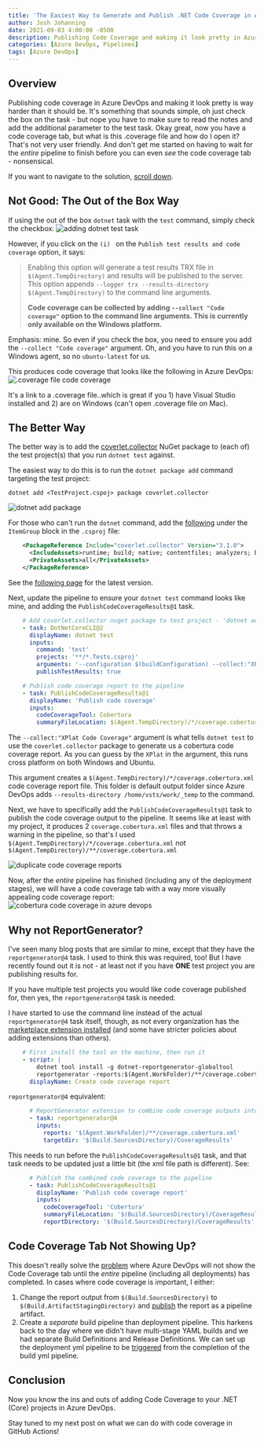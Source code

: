 ```yaml
---
title: 'The Easiest Way to Generate and Publish .NET Code Coverage in Azure DevOps'
author: Josh Johanning
date: 2021-09-03 4:00:00 -0500
description: Publishing Code Coverage and making it look pretty in Azure DevOps is way harder than it should be
categories: [Azure DevOps, Pipelines]
tags: [Azure DevOps]
---
```


## Overview

Publishing code coverage in Azure DevOps and making it look pretty is way harder than it should be. It's something that sounds simple, oh just check the box on the task - but nope you have to make sure to read the notes and add the additional parameter to the test task. Okay great, now you have a code coverage tab, but what is this .coverage file and how do I open it? That's not very user friendly. And don't get me started on having to wait for the *entire* pipeline to finish before you can even *see* the code coverage tab - nonsensical. 

If you want to navigate to the solution, [scroll down](#the-better-way). 

## Not Good: The Out of the Box Way

If using the out of the box `dotnet` task with the `test` command, simply check the checkbox:
![adding dotnet test task](/assets/screenshots/2021-09-03-azure-devops-code-coverage/adding-test-task.png )

However, if you click on the `(i) ` on the `Publish test results and code coverage` option, it says:

> Enabling this option will generate a test results TRX file in `$(Agent.TempDirectory)` and results will be published to the server.
> This option appends `--logger trx --results-directory $(Agent.TempDirectory)` to the command line arguments.
> 
> **Code coverage can be collected by adding `--collect "Code coverage"` option to the command line arguments. This is currently only available on the Windows platform.**

Emphasis: mine. So even if you check the box, you need to ensure you add the `--collect "Code coverage"` argument. Oh, and you have to run this on a Windows agent, so no `ubuntu-latest` for us.  

This produces code coverage that looks like the following in Azure DevOps:
![.coverage file code coverage](/assets/screenshots/2021-09-03-azure-devops-code-coverage/bad-code-coverage.png )

It's a link to a .coverage file..which is great if you 1) have Visual Studio installed and 2) are on Windows (can't open .coverage file on Mac). 

## The Better Way

The better way is to add the [coverlet.collector](https://github.com/coverlet-coverage/coverlet) NuGet package to (each of) the test project(s) that you run `dotnet test` against. 

The easiest way to do this is to run the `dotnet package add` command targeting the test project:

`dotnet add <TestProject.cspoj> package coverlet.collector`

![dotnet add package](/assets/screenshots/2021-09-03-azure-devops-code-coverage/dotnet-add-package.png )

For those who can't run the `dotnet` command, add the [following](https://github.com/joshjohanning/PrimeService-unit-testing-using-dotnet-test/commit/43067b4e035eb45899e185e701bd4aaf8575514b) under the `ItemGroup` block in the `.csproj` file:

```xml
    <PackageReference Include="coverlet.collector" Version="3.1.0">
      <IncludeAssets>runtime; build; native; contentfiles; analyzers; buildtransitive</IncludeAssets>
      <PrivateAssets>all</PrivateAssets>
    </PackageReference>
```

See the [following page](https://www.nuget.org/packages/coverlet.collector/) for the latest version.

Next, update the pipeline to ensure your `dotnet test` command looks like mine, and adding the `PublishCodeCoverageResults@1` task.

```yml
    # Add coverlet.collector nuget package to test project - 'dotnet add <TestProject.cspoj> package coverlet.collector'
    - task: DotNetCoreCLI@2
      displayName: dotnet test
      inputs:
        command: 'test'
        projects: '**/*.Tests.csproj'
        arguments: '--configuration $(buildConfiguration) --collect:"XPlat Code Coverage"'
        publishTestResults: true

    # Publish code coverage report to the pipeline
    - task: PublishCodeCoverageResults@1
      displayName: 'Publish code coverage'
      inputs:
        codeCoverageTool: Cobertura
        summaryFileLocation: $(Agent.TempDirectory)/*/coverage.cobertura.xml # using ** instead of * finds duplicate coverage files
```

The `--collect:"XPlat Code Coverage"` argument is what tells `dotnet test` to use the `coverlet.collector` package to generate us a cobertura code coverage report. As you can guess by the `XPlat` in the argument, this runs cross platform on both Windows and Ubuntu. 

This argument creates a `$(Agent.TempDirectory)/*/coverage.cobertura.xml` code coverage report file. This folder is default output folder since Azure DevOps adds `--results-directory /home/vsts/work/_temp` to the command.

Next, we have to specifically add the `PublishCodeCoverageResults@1` task to publish the code coverage output to the pipeline. It seems like at least with my project, it produces 2 `coverage.cobertura.xml` files and that throws a warning in the pipeline, so that's I used `$(Agent.TempDirectory)/*/coverage.cobertura.xml` not `$(Agent.TempDirectory)/**/coverage.cobertura.xml`

![duplicate code coverage reports](/assets/screenshots/2021-09-03-azure-devops-code-coverage/find-code-coverage.png)

Now, after the *entire* pipeline has finished (including any of the deployment stages), we will have a code coverage tab with a way more visually appealing code coverage report:
![cobertura code coverage in azure devops](/assets/screenshots/2021-09-03-azure-devops-code-coverage/good-code-coverage.png)

## Why not ReportGenerator?

I've seen many blog posts that are similar to mine, except that they have the `reportgenerator@4` task. I used to think this was required, too! But I have recently found out it is not - at least not if you have **ONE** test project you are publishing results for.

If you have multiple test projects you would like code coverage published for, then yes, the `reportgenerator@4` task is needed.

I have started to use the command line instead of the actual `reportgenerator@4` task itself, though, as not every organization has the [marketplace extension installed](https://marketplace.visualstudio.com/items?itemName=Palmmedia.reportgenerator) (and some have stricter policies about adding extensions than others).

```yml
    # First install the tool on the machine, then run it
    - script: |
        dotnet tool install -g dotnet-reportgenerator-globaltool
        reportgenerator -reports:$(Agent.WorkFolder)/**/coverage.cobertura.xml -targetdir:$(Build.SourcesDirectory)/CodeCoverage -reporttypes:'HtmlInline_AzurePipelines;Cobertura'
      displayName: Create code coverage report
```

`reportgenerator@4` equivalent:

```yml
      # ReportGenerator extension to combine code coverage outputs into one
      - task: reportgenerator@4
        inputs:
          reports: '$(Agent.WorkFolder)/**/coverage.cobertura.xml'
          targetdir: '$(Build.SourcesDirectory)/CoverageResults'
```

This needs to run before the `PublishCodeCoverageResults@1` task, and that task needs to be updated just a little bit (the xml file path is different). See:

```yml
      # Publish the combined code coverage to the pipeline
      - task: PublishCodeCoverageResults@1
        displayName: 'Publish code coverage report'
        inputs:
          codeCoverageTool: 'Cobertura'
          summaryFileLocation: '$(Build.SourcesDirectory)/CoverageResults/Cobertura.xml'
          reportDirectory: '$(Build.SourcesDirectory)/CoverageResults'
```

## Code Coverage Tab Not Showing Up?

This doesn't really solve the [problem](https://developercommunity.visualstudio.com/t/code-coverage-does-not-show-up-until-multistage-pi/786733) where Azure DevOps will not show the Code Coverage tab until the *entire* pipeline (including all deployments) has completed. In cases where code coverage is important, I either:

1. Change the report output from `$(Build.SourcesDirectory)` to `$(Build.ArtifactStagingDirectory)` and [publish](https://docs.microsoft.com/en-us/azure/devops/pipelines/yaml-schema?view=azure-devops&tabs=schema%2Cparameter-schema#publish) the report as a pipeline artifact. 
1. Create a *separate* build pipeline than deployment pipeline. This harkens back to the day where we didn't have multi-stage YAML builds and we had separate Build Definitions and Release Definitions. We can set up the deployment yml pipeline to be [triggered](https://docs.microsoft.com/en-us/azure/devops/pipelines/process/pipeline-triggers?tabs=yaml&view=azure-devops#configure-pipeline-resource-triggers) from the completion of the build yml pipeline.

## Conclusion

Now you know the ins and outs of adding Code Coverage to your .NET (Core) projects in Azure DevOps. 

Stay tuned to my next post on what we can do with code coverage in GitHub Actions!
